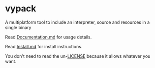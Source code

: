 # vypack

A multiplatform tool to include an interpreter, source 
and resources in a single binary

Read [Documentation.md](https://github.com/Doi6doi/vypack/blob/main/Documentation.md) for usage details.

Read [Install.md](https://github.com/Doi6doi/vypack/blob/main/Install.md) for install instructions.

You don't need to read the un-[LICENSE](https://github.com/Doi6doi/vypack/blob/main/LICENSE) because it allows whatever you want.
